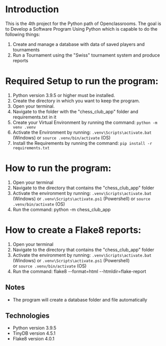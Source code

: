 # Introduction
This is the 4th project for the Python path of Openclassrooms. The goal is to Develop a Software Program Using Python
which is capable to do the following things:
1. Create and manage a database with data of saved players and tournaments
2. Run a Tournament using the "Swiss" tournament system and produce reports


# Required Setup to run the program:

1. Python version 3.9.5 or higher must be installed.
2. Create the directory in which you want to keep the program.
3. Open your terminal.
4. Navigate to the folder with the "chess_club_app" folder and requirements.txt in it
5. Create your Virtual Environment by running the command: `python -m venv .venv`
6. Activate the Environment by running: `.venv\Scripts\activate.bat` (Windows) or `source .venv/bin/activate` (OS)
7. Install the Requirements by running the command: `pip install -r requirements.txt`
   
# How to run the program:
1. Open your terminal
2. Navigate to the directory that contains the "chess_club_app" folder
3. Activate the environment by running: 
 `.venv\Scripts\activate.bat` (Windows) 
 or `.venv\Scripts\activate.ps1` (Powershell)
 or `source .venv/bin/activate` (OS)
4. Run the command: python -m chess_club_app

# How to create a Flake8 reports:
1. Open your terminal
2. Navigate to the directory that contains the "chess_club_app" folder
3. Activate the environment by running: 
 `.venv\Scripts\activate.bat` (Windows) 
 or `.venv\Scripts\activate.ps1` (Powershell)   
 or `source .venv/bin/activate` (OS)
4. Run the command: flake8 --format=html --htmldir=flake-report
   
## Notes
- The program will create a database folder and file automatically

## Technologies
- Python version 3.9.5
- TinyDB version 4.5.1
- Flake8 version 4.0.1